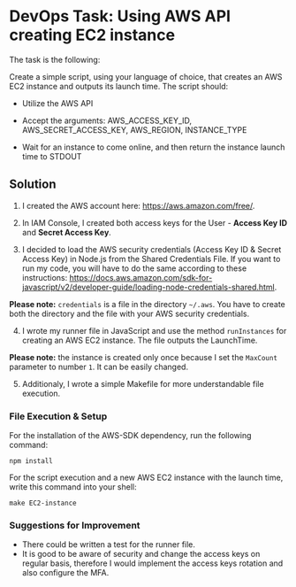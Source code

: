 # DevOps Task: Using AWS API creating EC2 instance

The task is the following:

Create a simple script, using your language of choice, that creates an AWS EC2 instance and outputs its launch time. The script should:

* Utilize the AWS API

* Accept the arguments: AWS_ACCESS_KEY_ID, AWS_SECRET_ACCESS_KEY, AWS_REGION, INSTANCE_TYPE

* Wait for an instance to come online, and then return the instance launch time to STDOUT

## Solution

1. I created the AWS account here: <https://aws.amazon.com/free/>.

2. In IAM Console, I created both access keys for the User - **Access Key ID** and **Secret Access Key**.

3. I decided to load the AWS security credentials (Access Key ID & Secret Access Key) in Node.js from the Shared Credentials File. If you want to run my code, you will have to do the same according to these instructions: <https://docs.aws.amazon.com/sdk-for-javascript/v2/developer-guide/loading-node-credentials-shared.html>.

**Please note:** `credentials` is a file in the directory `~/.aws`. You have to create both the directory and the file with your AWS security credentials.

4. I wrote my runner file in JavaScript and use the method `runInstances` for creating an AWS EC2 instance. The file outputs the LaunchTime.

**Please note:** the instance is created only once because I set the `MaxCount` parameter to number `1`. It can be easily changed.

5. Additionaly, I wrote a simple Makefile for more understandable file execution.

### File Execution & Setup

For the installation of the AWS-SDK dependency, run the following command:

```
npm install
```

For the script execution and a new AWS EC2 instance with the launch time, write this command into your shell:

```
make EC2-instance
```

### Suggestions for Improvement

* There could be written a test for the runner file.
* It is good to be aware of security and change the access keys on regular basis, therefore I would implement the access keys rotation and also configure the MFA.
